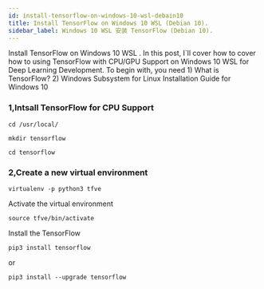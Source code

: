 ```yaml
---
id: install-tensorflow-on-windows-10-wsl-debain10
title: Install TensorFlow on Windows 10 WSL (Debian 10).
sidebar_label: Windows 10 WSL 安装 TensorFlow (Debian 10).
---
```


Install TensorFlow on Windows 10 WSL .
In this post, I`ll cover how to cover how to using TensorFlow with CPU/GPU Support on Windows 10 WSL for Deep Learning Development.
To begin with, you need 1) What is TensorFlow? 2) Windows Subsystem for Linux Installation Guide for Windows 10
### 1,Intsall TensorFlow for CPU Support
```
cd /usr/local/
```
```
mkdir tensorflow 
```
```
cd tensorflow
```
### 2,Create a new virtual environment
```
virtualenv -p python3 tfve
```
Activate the virtual environment
```
source tfve/bin/activate
```
Install the TensorFlow

```
pip3 install tensorflow
```
or
```
pip3 install --upgrade tensorflow
```